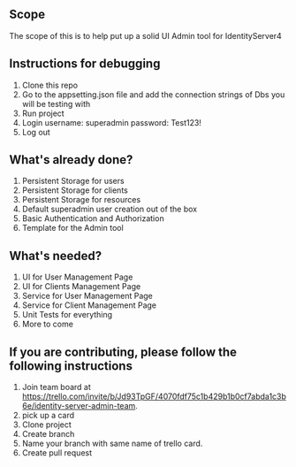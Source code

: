 ## Scope
The scope of this is to help put up a solid UI Admin tool for IdentityServer4


## Instructions for debugging
1) Clone this repo
2) Go to the appsetting.json file and add the connection strings of Dbs you will be testing with
3) Run project
4) Login username: superadmin password: Test123!
5) Log out


## What's already done?
1) Persistent Storage for users
2) Persistent Storage for clients
3) Persistent Storage for resources
4) Default superadmin user creation out of the box 
5) Basic Authentication and Authorization 
6) Template for the Admin tool

## What's needed?
1) UI for User Management Page
2) UI for Clients Management Page
3) Service for User Management Page
4) Service for Client Management Page
5) Unit Tests for everything
6) More to come

## If you are contributing, please follow the following instructions
1) Join team board at https://trello.com/invite/b/Jd93TpGF/4070fdf75c1b429b1b0cf7abda1c3b6e/identity-server-admin-team.
2) pick up a card 
3) Clone project
4) Create branch
5) Name your branch with same name of trello card.
5) Create pull request
